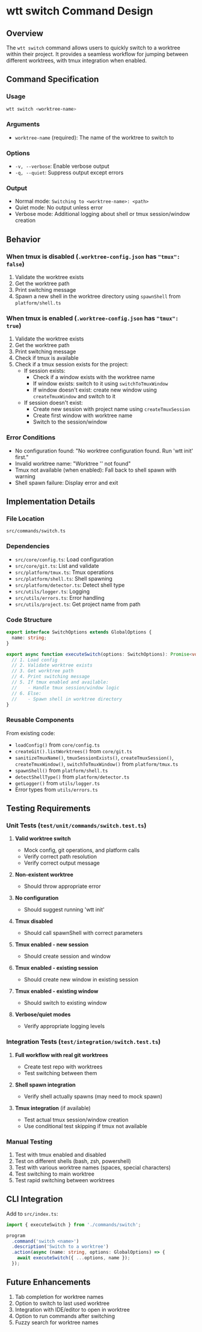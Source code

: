 # wtt switch Command Design

## Overview

The `wtt switch` command allows users to quickly switch to a worktree within their project. It provides a seamless workflow for jumping between different worktrees, with tmux integration when enabled.

## Command Specification

### Usage
```bash
wtt switch <worktree-name>
```

### Arguments
- `worktree-name` (required): The name of the worktree to switch to

### Options
- `-v, --verbose`: Enable verbose output
- `-q, --quiet`: Suppress output except errors

### Output
- Normal mode: `Switching to <worktree-name>: <path>`
- Quiet mode: No output unless error
- Verbose mode: Additional logging about shell or tmux session/window creation

## Behavior

### When tmux is disabled (`.worktree-config.json` has `"tmux": false`)
1. Validate the worktree exists
2. Get the worktree path
3. Print switching message
4. Spawn a new shell in the worktree directory using `spawnShell` from `platform/shell.ts`

### When tmux is enabled (`.worktree-config.json` has `"tmux": true`)
1. Validate the worktree exists
2. Get the worktree path
3. Print switching message
4. Check if tmux is available
5. Check if a tmux session exists for the project:
   - If session exists:
     - Check if a window exists with the worktree name
     - If window exists: switch to it using `switchToTmuxWindow`
     - If window doesn't exist: create new window using `createTmuxWindow` and switch to it
   - If session doesn't exist:
     - Create new session with project name using `createTmuxSession`
     - Create first window with worktree name
     - Switch to the session/window

### Error Conditions
- No configuration found: "No worktree configuration found. Run 'wtt init' first."
- Invalid worktree name: "Worktree '<name>' not found"
- Tmux not available (when enabled): Fall back to shell spawn with warning
- Shell spawn failure: Display error and exit

## Implementation Details

### File Location
`src/commands/switch.ts`

### Dependencies
- `src/core/config.ts`: Load configuration
- `src/core/git.ts`: List and validate 
- `src/platform/tmux.ts`: Tmux operations
- `src/platform/shell.ts`: Shell spawning
- `src/platform/detector.ts`: Detect shell type
- `src/utils/logger.ts`: Logging
- `src/utils/errors.ts`: Error handling
- `src/utils/project.ts`: Get project name from path

### Code Structure
```typescript
export interface SwitchOptions extends GlobalOptions {
  name: string;
}

export async function executeSwitch(options: SwitchOptions): Promise<void> {
  // 1. Load config
  // 2. Validate worktree exists
  // 3. Get worktree path
  // 4. Print switching message
  // 5. If tmux enabled and available:
  //    - Handle tmux session/window logic
  // 6. Else:
  //    - Spawn shell in worktree directory
}
```

### Reusable Components

From existing code:
- `loadConfig()` from `core/config.ts`
- `createGit().listWorktrees()` from `core/git.ts`
- `sanitizeTmuxName()`, `tmuxSessionExists()`, `createTmuxSession()`, `createTmuxWindow()`, `switchToTmuxWindow()` from `platform/tmux.ts`
- `spawnShell()` from `platform/shell.ts`
- `detectShellType()` from `platform/detector.ts`
- `getLogger()` from `utils/logger.ts`
- Error types from `utils/errors.ts`

## Testing Requirements

### Unit Tests (`test/unit/commands/switch.test.ts`)
1. **Valid worktree switch**
   - Mock config, git operations, and platform calls
   - Verify correct path resolution
   - Verify correct output message
   
2. **Non-existent worktree**
   - Should throw appropriate error
   
3. **No configuration**
   - Should suggest running 'wtt init'
   
4. **Tmux disabled**
   - Should call spawnShell with correct parameters
   
5. **Tmux enabled - new session**
   - Should create session and window
   
6. **Tmux enabled - existing session**
   - Should create new window in existing session
   
7. **Tmux enabled - existing window**
   - Should switch to existing window
   
8. **Verbose/quiet modes**
   - Verify appropriate logging levels

### Integration Tests (`test/integration/switch.test.ts`)
1. **Full workflow with real git worktrees**
   - Create test repo with worktrees
   - Test switching between them
   
2. **Shell spawn integration**
   - Verify shell actually spawns (may need to mock spawn)
   
3. **Tmux integration** (if available)
   - Test actual tmux session/window creation
   - Use conditional test skipping if tmux not available

### Manual Testing
1. Test with tmux enabled and disabled
2. Test on different shells (bash, zsh, powershell)
3. Test with various worktree names (spaces, special characters)
4. Test switching to main worktree
5. Test rapid switching between worktrees

## CLI Integration

Add to `src/index.ts`:
```typescript
import { executeSwitch } from './commands/switch';

program
  .command('switch <name>')
  .description('Switch to a worktree')
  .action(async (name: string, options: GlobalOptions) => {
    await executeSwitch({ ...options, name });
  });
```

## Future Enhancements
1. Tab completion for worktree names
2. Option to switch to last used worktree
3. Integration with IDE/editor to open in worktree
4. Option to run commands after switching
5. Fuzzy search for worktree names
